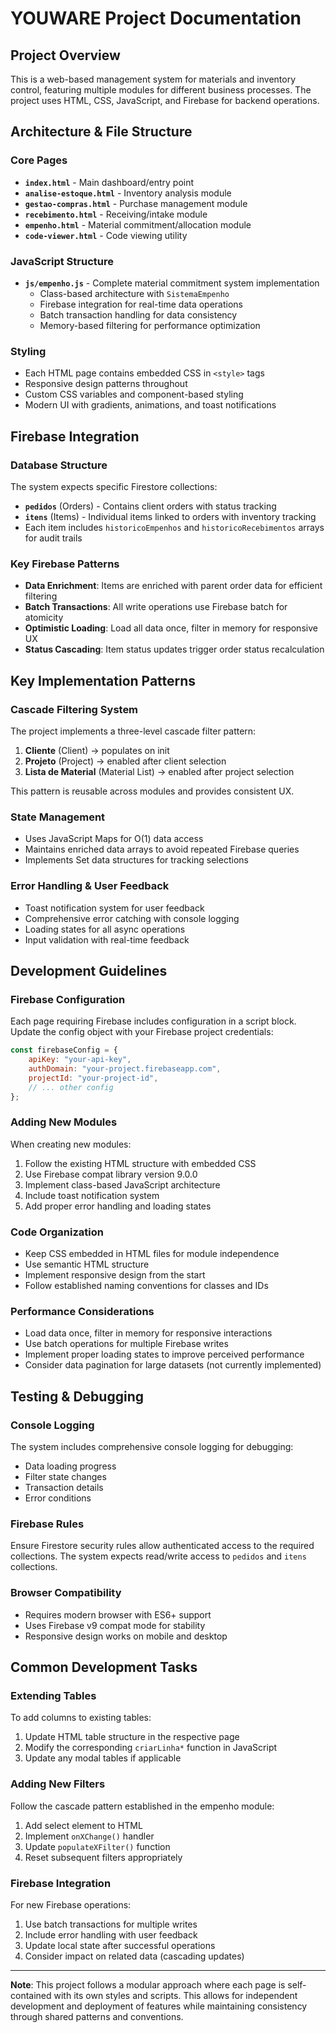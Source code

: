 # YOUWARE Project Documentation

## Project Overview

This is a web-based management system for materials and inventory control, featuring multiple modules for different business processes. The project uses HTML, CSS, JavaScript, and Firebase for backend operations.

## Architecture & File Structure

### Core Pages
- **`index.html`** - Main dashboard/entry point
- **`analise-estoque.html`** - Inventory analysis module
- **`gestao-compras.html`** - Purchase management module  
- **`recebimento.html`** - Receiving/intake module
- **`empenho.html`** - Material commitment/allocation module
- **`code-viewer.html`** - Code viewing utility

### JavaScript Structure
- **`js/empenho.js`** - Complete material commitment system implementation
  - Class-based architecture with `SistemaEmpenho`
  - Firebase integration for real-time data operations
  - Batch transaction handling for data consistency
  - Memory-based filtering for performance optimization

### Styling
- Each HTML page contains embedded CSS in `<style>` tags
- Responsive design patterns throughout
- Custom CSS variables and component-based styling
- Modern UI with gradients, animations, and toast notifications

## Firebase Integration

### Database Structure
The system expects specific Firestore collections:

- **`pedidos`** (Orders) - Contains client orders with status tracking
- **`itens`** (Items) - Individual items linked to orders with inventory tracking
- Each item includes `historicoEmpenhos` and `historicoRecebimentos` arrays for audit trails

### Key Firebase Patterns
- **Data Enrichment**: Items are enriched with parent order data for efficient filtering
- **Batch Transactions**: All write operations use Firebase batch for atomicity
- **Optimistic Loading**: Load all data once, filter in memory for responsive UX
- **Status Cascading**: Item status updates trigger order status recalculation

## Key Implementation Patterns

### Cascade Filtering System
The project implements a three-level cascade filter pattern:
1. **Cliente** (Client) → populates on init
2. **Projeto** (Project) → enabled after client selection
3. **Lista de Material** (Material List) → enabled after project selection

This pattern is reusable across modules and provides consistent UX.

### State Management
- Uses JavaScript Maps for O(1) data access
- Maintains enriched data arrays to avoid repeated Firebase queries
- Implements Set data structures for tracking selections

### Error Handling & User Feedback
- Toast notification system for user feedback
- Comprehensive error catching with console logging
- Loading states for all async operations
- Input validation with real-time feedback

## Development Guidelines

### Firebase Configuration
Each page requiring Firebase includes configuration in a script block. Update the config object with your Firebase project credentials:

```javascript
const firebaseConfig = {
    apiKey: "your-api-key",
    authDomain: "your-project.firebaseapp.com",
    projectId: "your-project-id",
    // ... other config
};
```

### Adding New Modules
When creating new modules:
1. Follow the existing HTML structure with embedded CSS
2. Use Firebase compat library version 9.0.0
3. Implement class-based JavaScript architecture
4. Include toast notification system
5. Add proper error handling and loading states

### Code Organization
- Keep CSS embedded in HTML files for module independence
- Use semantic HTML structure
- Implement responsive design from the start
- Follow established naming conventions for classes and IDs

### Performance Considerations
- Load data once, filter in memory for responsive interactions
- Use batch operations for multiple Firebase writes
- Implement proper loading states to improve perceived performance
- Consider data pagination for large datasets (not currently implemented)

## Testing & Debugging

### Console Logging
The system includes comprehensive console logging for debugging:
- Data loading progress
- Filter state changes  
- Transaction details
- Error conditions

### Firebase Rules
Ensure Firestore security rules allow authenticated access to the required collections. The system expects read/write access to `pedidos` and `itens` collections.

### Browser Compatibility
- Requires modern browser with ES6+ support
- Uses Firebase v9 compat mode for stability
- Responsive design works on mobile and desktop

## Common Development Tasks

### Extending Tables
To add columns to existing tables:
1. Update HTML table structure in the respective page
2. Modify the corresponding `criarLinha*` function in JavaScript
3. Update any modal tables if applicable

### Adding New Filters
Follow the cascade pattern established in the empenho module:
1. Add select element to HTML
2. Implement `onXChange()` handler
3. Update `populateXFilter()` function
4. Reset subsequent filters appropriately

### Firebase Integration
For new Firebase operations:
1. Use batch transactions for multiple writes
2. Include error handling with user feedback
3. Update local state after successful operations
4. Consider impact on related data (cascading updates)

---

**Note**: This project follows a modular approach where each page is self-contained with its own styles and scripts. This allows for independent development and deployment of features while maintaining consistency through shared patterns and conventions.